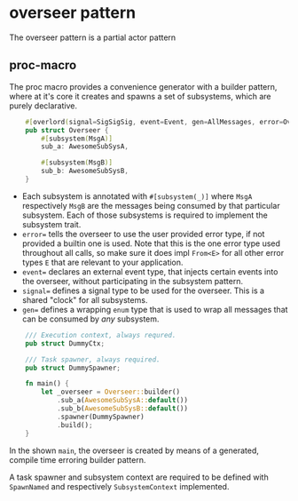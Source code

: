 # overseer pattern

The overseer pattern is a partial actor pattern

## proc-macro

The proc macro provides a convenience generator with a builder pattern,
where at it's core it creates and spawns a set of subsystems, which are purely
declarative.

```rust
    #[overlord(signal=SigSigSig, event=Event, gen=AllMessages, error=OverseerError)]
    pub struct Overseer {
        #[subsystem(MsgA)]
        sub_a: AwesomeSubSysA,

        #[subsystem(MsgB)]
        sub_b: AwesomeSubSysB,
    }
```

* Each subsystem is annotated with `#[subsystem(_)]` where `MsgA` respectively `MsgB` are the messages
being consumed by that particular subsystem. Each of those subsystems is required to implement the subsystem
trait.
* `error=` tells the overseer to use the user provided
error type, if not provided a builtin one is used. Note that this is the one error type used throughout all calls, so make sure it does impl `From<E>` for all other error types `E` that are relevant to your application.
* `event=` declares an external event type, that injects certain events
into the overseer, without participating in the subsystem pattern.
* `signal=` defines a signal type to be used for the overseer. This is a shared "clock" for all subsystems.
* `gen=` defines a wrapping `enum` type that is used to wrap all messages that can be consumed by _any_ subsystem.

```rust
    /// Execution context, always requred.
    pub struct DummyCtx;

    /// Task spawner, always required.
    pub struct DummySpawner;

    fn main() {
        let _overseer = Overseer::builder()
            .sub_a(AwesomeSubSysA::default())
            .sub_b(AwesomeSubSysB::default())
            .spawner(DummySpawner)
            .build();
    }
```

In the shown `main`, the overseer is created by means of a generated, compile time erroring
builder pattern.

A task spawner and subsystem context are required to be defined with `SpawnNamed` and respectively `SubsystemContext` implemented.
